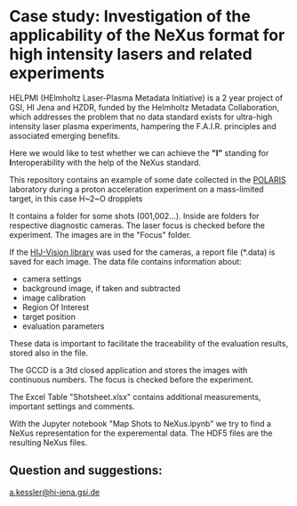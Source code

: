 # Case study: Investigation of the applicability of the NeXus format for high intensity lasers and related experiments 

HELPMI (HElmholtz Laser-Plasma Metadata Initiative) is a 2 year project of GSI, HI Jena and HZDR, funded by the Helmholtz Metadata Collaboration, which addresses the problem that no data standard exists for ultra-high intensity laser plasma experiments, hampering the F.A.I.R. principles and associated emerging benefits.

Here we would like to test whether we can achieve the **"I"** standing for **I**nteroperability with the help of the NeXus standard.

This repository contains an example of some date collected in the [POLARIS](https://de.wikipedia.org/wiki/Polaris_(Laser)) laboratory during a proton acceleration experiment on a mass-limited target, in this case H~2~O dropplets

It contains a folder for some shots (001,002...). Inside are folders for respective diagnostic cameras. The laser focus is checked before the experiment. The images are in the "Focus" folder. 

If the [HIJ-Vision library](https://github.com/Vision-For-Laserlab) was used for the cameras, a report file (*.data) is saved for each image. The data file contains information about:
 - camera settings
 - background image, if taken and subtracted
 - image calibration 
 - Region Of Interest
 - target position
 - evaluation parameters

These data is important to facilitate the traceability of the evaluation results, stored also in the file.

The GCCD is a 3td closed application and stores the images with continuous numbers. The focus is checked before the experiment.

The Excel Table "Shotsheet.xlsx" contains additional measurements, important settings and comments.

With the Jupyter notebook "Map Shots to NeXus.ipynb" we try to find a NeXus representation for the experemental data. The HDF5 files are the resulting NeXus files.

## Question and suggestions:
a.kessler@hi-jena.gsi.de
